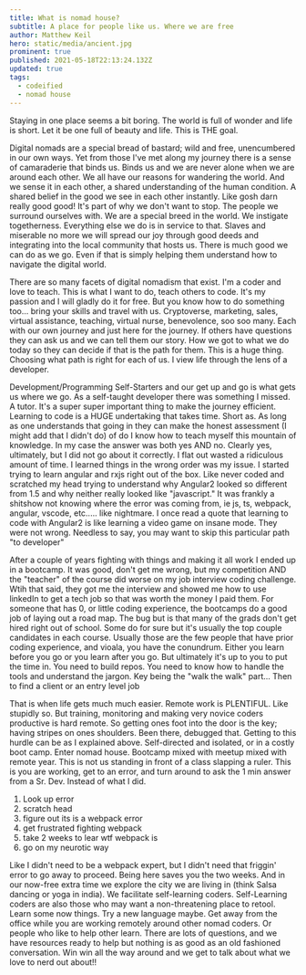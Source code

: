 ```yaml
---
title: What is nomad house?
subtitle: A place for people like us. Where we are free
author: Matthew Keil
hero: static/media/ancient.jpg
prominent: true
published: 2021-05-18T22:13:24.132Z
updated: true
tags:
  - codeified
  - nomad house
---
```


Staying in one place seems a bit boring. The world is full of wonder and life is short. Let it be one full of beauty and life. This is THE goal.

Digital nomads are a special bread of bastard; wild and free, unencumbered in our own ways. Yet from those I've met along my journey there is a sense of camaraderie that binds us. Binds us and we are never alone when we are around each other. We all have our reasons for wandering the world. And we sense it in each other, a shared understanding of the human condition. A shared belief in the good we see in each other instantly. Like gosh darn really good good! It's part of why we don't want to stop. The people we surround ourselves with. We are a special breed in the world. We instigate togetherness. Everything else we do is in service to that. Slaves and miserable no more we will spread our joy through good deeds and integrating into the local community that hosts us. There is much good we can do as we go. Even if that is simply helping them understand how to navigate the digital world.

There are so many facets of digital nomadism that exist. I'm a coder and love to teach. This is what I want to do, teach others to code. It's my passion and I will gladly do it for free. But you know how to do something too... bring your skills and travel with us. Cryptoverse, marketing, sales, virtual assistance, teaching, virtual nurse, benevolence, soo soo many. Each with our own journey and just here for the journey. If others have questions they can ask us and we can tell them our story. How we got to what we do today so they can decide if that is the path for them. This is a huge thing. Choosing what path is right for each of us. I view life through the lens of a developer.

Development/Programming
Self-Starters and our get up and go is what gets us where we go. As a self-taught developer there was something I missed. A tutor. It's a super super important thing to make the journey efficient. Learning to code is a HUGE undertaking that takes time. Short as. As long as one understands that going in they can make the honest assessment (I might add that I didn't do) of do I know how to teach myself this mountain of knowledge. In my case the answer was both yes AND no. Clearly yes, ultimately, but I did not go about it correctly. I flat out wasted a ridiculous amount of time. I learned things in the wrong order was my issue. I started trying to learn angular and rxjs right out of the box. Like never coded and scratched my head trying to understand why Angular2 looked so different from 1.5 and why neither really looked like "javascript." It was frankly a shitshow not knowing where the error was coming from, ie js, ts, webpack, angular, vscode, etc..... like nightmare. I once read a quote that learning to code with Angular2 is like learning a video game on insane mode. They were not wrong. Needless to say, you may want to skip this particular path "to developer"

After a couple of years fighting with things and making it all work I ended up in a bootcamp. It was good, don't get me wrong, but my competition AND the "teacher" of the course did worse on my job interview coding challenge. Wtih that said, they got me the interview and showed me how to use linkedIn to get a tech job so that was worth the money I paid them. For someone that has 0, or little coding experience, the bootcamps do a good job of laying out a road map. The bug but is that many of the grads don't get hired right out of school. Some do for sure but it's usually the top couple candidates in each course. Usually those are the few people that have prior coding experience, and vioala, you have the conundrum. Either you learn before you go or you learn after you go. But ultimately it's up to you to put the time in. You need to build repos. You need to know how to handle the tools and understand the jargon. Key being the "walk the walk" part... Then to find a client or an entry level job

That is when life gets much much easier. Remote work is PLENTIFUL. Like stupidly so. But training, monitoring and making very novice coders productive is hard remote. So getting ones foot into the door is the key; having stripes on ones shoulders. Been there, debugged that. Getting to this hurdle can be as I explained above. Self-directed and isolated, or in a costly boot camp. Enter nomad house. Bootcamp mixed with meetup mixed with remote year. This is not us standing in front of a class slapping a ruler. This is you are working, get to an error, and turn around to ask the 1 min answer from a Sr. Dev. Instead of what I did.

1. Look up error
2. scratch head
3. figure out its is a webpack error
4. get frustrated fighting webpack
5. take 2 weeks to lear wtf webpack is
6. go on my neurotic way

Like I didn't need to be a webpack expert, but I didn't need that friggin' error to go away to proceed. Being here saves you the two weeks. And in our now-free extra time we explore the city we are living in (think Salsa dancing or yoga in india). We facilitate self-learning coders. Self-Learning coders are also those who may want a non-threatening place to retool. Learn some now things. Try a new language maybe. Get away from the office while you are working remotely around other nomad coders. Or people who like to help other learn. There are lots of questions, and we have resources ready to help but nothing is as good as an old fashioned conversation. Win win all the way around and we get to talk about what we love to nerd out about!!
